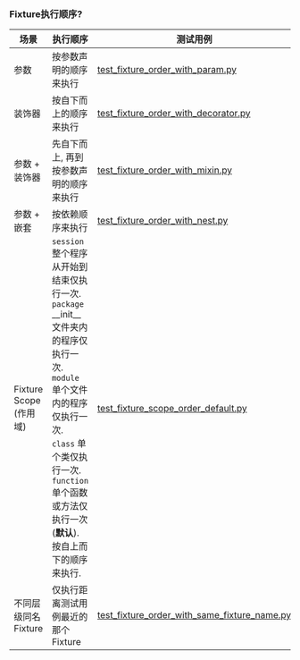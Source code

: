 ### Fixture执行顺序?  

|场景|执行顺序|测试用例|
|---|---|---|
|参数|按参数声明的顺序来执行|[test_fixture_order_with_param.py](./fixtures/test_fixture_order_with_param.py)|    
|装饰器|按自下而上的顺序来执行|[test_fixture_order_with_decorator.py](./fixtures/test_fixture_order_with_decorator.py)|
|参数 + 装饰器|先自下而上, 再到按参数声明的顺序来执行|[test_fixture_order_with_mixin.py](./fixtures/test_fixture_order_with_mixin.py)|
|参数 + 嵌套|按依赖顺序来执行|[test_fixture_order_with_nest.py](./fixtures/test_fixture_order_with_nest.py)|
|Fixture Scope (作用域)|`session` 整个程序从开始到结束仅执行一次.<br/>`package` __init__文件夹内的程序仅执行一次.<br/>`module` 单个文件内的程序仅执行一次.<br/>`class` 单个类仅执行一次.<br/>`function` 单个函数或方法仅执行一次(**默认**).<br/>按自上而下的顺序来执行.|[test_fixture_scope_order_default.py](./fixtures/scope_default/test_fixture_scope_order_default.py)|
|不同层级同名Fixture|仅执行距离测试用例最近的那个Fixture|[test_fixture_order_with_same_fixture_name.py](./fixtures/multi_conftest/same_fixture_name/subdir/test_fixture_order_with_same_fixture_name.py)|
